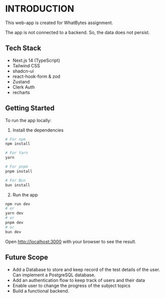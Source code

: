 # INTRODUCTION

This web-app is created for WhatBytes assignment.

The app is not connected to a backend. So, the data does not persist.

## Tech Stack

- Next.js 14 (TypeScript)
- Tailwind CSS
- shadcn-ui
- react-hook-form & zod
- Zustand
- Clerk Auth
- recharts

## Getting Started

To run the app locally:

1. Install the dependencies

```bash
# For npm
npm install

# For Yarn
yarn

# For pnpm
pnpm install

# For Bun
bun install
```

2. Run the app

```bash
npm run dev
# or
yarn dev
# or
pnpm dev
# or
bun dev
```

Open [http://localhost:3000](http://localhost:3000) with your browser to see the result.

## Future Scope

- Add a Database to store and keep record of the test details of the user. Can implement a PostgreSQL database.
- Add an authentication flow to keep track of users and their data
- Enable user to change the progress of the subject topics
- Build a functional backend.
